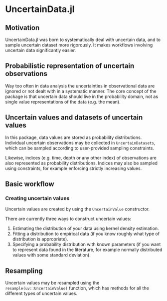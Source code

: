 # UncertainData.jl


## Motivation
UncertainData.jl was born to systematically deal with uncertain data, and to sample uncertain dataset more rigorously. It makes workflows involving uncertain data significantly easier.

## Probabilistic representation of uncertain observations
Way too often in data analysis the uncertainties in observational data are ignored or not dealt with in a systematic manner. The core concept of the package is that uncertain data should live in the probability domain, not as single value representations of the data (e.g. the mean).

## Uncertain values and datasets of uncertain values
In this package, data values are stored as probability distributions. Individual uncertain observations may be collected in `UncertainDatasets`, which can be sampled according to user-provided sampling constraints.

Likewise, indices (e.g. time, depth or any other index) of observations are
also represented as probability distributions. Indices may also be sampled using constraints, for example enforcing strictly increasing values.

## Basic workflow

### Creating uncertain values
Uncertain values are created by using the `UncertainValue` constructor.

There are currently three ways to construct uncertain values:

1. Estimating the distribution of your data using kernel density estimation.
1. Fitting a distribution to empirical data (if you know roughly what type
    of distribution is appropriate).
2. Specifying a probability distribution with known parameters (if you want
    to represent data found in the literature, for example normally distributed
    values with some standard deviation).

## Resampling

Uncertain values may be resampled using the `resample(uv::UncertainValue)`
function, which has methods for all the different types of uncertain values.
